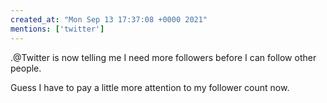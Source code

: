 ```yaml
---
created_at: "Mon Sep 13 17:37:08 +0000 2021"
mentions: ['twitter']
---
```


.@Twitter is now telling me I need more followers before I can follow other people.

Guess I have to pay a little more attention to my follower count now.
